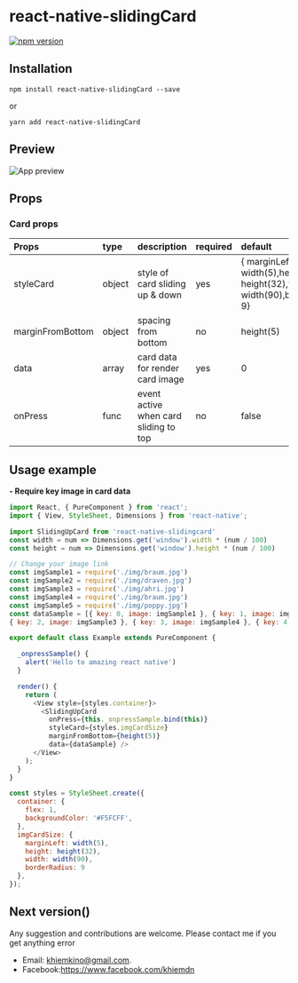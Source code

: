 # react-native-slidingCard
[![npm version](https://badge.fury.io/js/react-native-slidingcard.svg)](https://badge.fury.io/js/react-native-slidingcard)

## Installation
```
npm install react-native-slidingCard --save
```
or
```
yarn add react-native-slidingCard
```

## Preview

![App preview](/example.gif)

## Props

### Card props

| Props    | type   | description                                                                                             | required | default                          |
|:----------|:--------|:---------------------------------------------------------------------------------------------------------|:----------------------------------|:------------|
| styleCard    | object | style of card sliding up & down | yes |{    marginLeft: width(5),height: height(32),width: width(90),borderRadius: 9}
| marginFromBottom    | object | spacing from bottom | no | height(5)
| data | array | card data for render card image | yes | 0 |
| onPress | func | event active when card sliding to top | no | false |


## Usage example
**- Require key image in card data**

```javascript
import React, { PureComponent } from 'react';
import { View, StyleSheet, Dimensions } from 'react-native';

import SlidingUpCard from 'react-native-slidingcard'
const width = num => Dimensions.get('window').width * (num / 100)
const height = num => Dimensions.get('window').height * (num / 100)

// Change your image link
const imgSample1 = require('./img/braum.jpg')
const imgSample2 = require('./img/draven.jpg')
const imgSample3 = require('./img/ahri.jpg')
const imgSample4 = require('./img/braum.jpg')
const imgSample5 = require('./img/poppy.jpg')
const dataSample = [{ key: 0, image: imgSample1 }, { key: 1, image: imgSample2 },
{ key: 2, image: imgSample3 }, { key: 3, image: imgSample4 }, { key: 4, image: imgSample5 }]

export default class Example extends PureComponent {

  _onpressSample() {
    alert('Hello to amazing react native')
  }

  render() {
    return (
      <View style={styles.container}>
        <SlidingUpCard
          onPress={this._onpressSample.bind(this)}
          styleCard={styles.imgCardSize}
          marginFromBottom={height(5)}
          data={dataSample} />
      </View>
    );
  }
}

const styles = StyleSheet.create({
  container: {
    flex: 1,
    backgroundColor: '#F5FCFF',
  },
  imgCardSize: {
    marginLeft: width(5),
    height: height(32),
    width: width(90),
    borderRadius: 9
  },
});

```

## Next version()

Any suggestion and contributions are welcome. 
Please contact me if you get anything error 
- Email: khiemkino@gmail.com.
- Facebook:https://www.facebook.com/khiemdn
